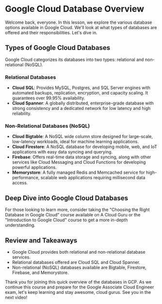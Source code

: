 # Google Cloud Database Overview

Welcome back, everyone. In this lesson, we explore the various database options available in Google Cloud. We'll look at what types of databases are offered and their responsibilities. Let's dive in.

## Types of Google Cloud Databases

Google Cloud categorizes its databases into two types: relational and non-relational (NoSQL).

### Relational Databases

- **Cloud SQL**: Provides MySQL, Postgres, and SQL Server engines with automated backups, replication, encryption, and capacity scaling. It guarantees over 99.95% availability.
- **Cloud Spanner**: A globally distributed, enterprise-grade database with strong consistency and a dedicated network for low latency and high reliability.

### Non-Relational Databases (NoSQL)

- **Cloud Bigtable**: A NoSQL wide column store designed for large-scale, low-latency workloads, ideal for machine learning applications.
- **Cloud Firestore**: A NoSQL database for developing mobile, web, and IoT applications with easy data syncing and querying.
- **Firebase**: Offers real-time data storage and syncing, along with other services like Cloud Messaging and Cloud Functions for developing powerful applications.
- **Memorystore**: A fully managed Redis and Memcached service for high-performance, scalable web applications requiring millisecond data access.

## Deep Dive into Google Cloud Databases

For those looking to learn more, consider taking the "Choosing the Right Database in Google Cloud" course available on A Cloud Guru or the "Introduction to Google Cloud" course to get a more in-depth understanding.

## Review and Takeaways

- Google Cloud provides both relational and non-relational database services.
- Relational databases offered are Cloud SQL and Cloud Spanner.
- Non-relational (NoSQL) databases available are Bigtable, Firestore, Firebase, and Memorystore.

Thank you for joining this quick overview of the databases in GCP. As we continue this course and prepare for the Google Associate Cloud Engineer exam, let's keep learning and stay awesome, cloud gurus. See you in the next video!
